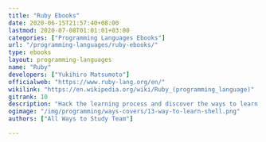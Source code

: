 ```yaml
---
title: "Ruby Ebooks"
date: 2020-06-15T21:57:40+08:00
lastmod: 2020-07-08T01:01:01+03:00
categories: ["Programming Languages Ebooks"]
url: "/programming-languages/ruby-ebooks/"
type: ebooks
layout: programming-languages
name: "Ruby"
developers: ["Yukihiro Matsumoto"]
officialweb: "https://www.ruby-lang.org/en/"
wikilink: "https://en.wikipedia.org/wiki/Ruby_(programming_language)"
gitrank: 10
description: "Hack the learning process and discover the ways to learn Ruby programming easier with their pros and cons suggested for any level from beginner to professional."
ogimage: "/img/programming/ways-covers/13-way-to-learn-shell.png"
authors: ["All Ways to Study Team"]

---
```



